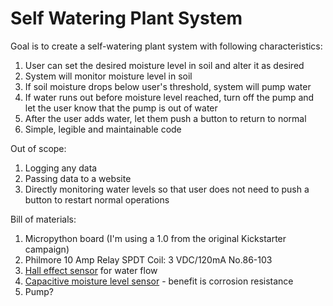 # Self Watering Plant System

Goal is to create a self-watering plant system with following characteristics:

1. User can set the desired moisture level in soil and alter it as desired
2. System will monitor moisture level in soil
3. If soil moisture drops below user's threshold, system will pump water
4. If water runs out before moisture level reached, turn off the pump and let the user know that the pump is out of water
5. After the user adds water, let them push a button to return to normal
6. Simple, legible and maintainable code

Out of scope:

1. Logging any data
2. Passing data to a website
3. Directly monitoring water levels so that user does not need to push a button to restart normal operations

Bill of materials:

1. Micropython board (I'm using a 1.0 from the original Kickstarter campaign)
2. Philmore 10 Amp Relay SPDT Coil: 3 VDC/120mA No.86-103
3. [Hall effect sensor](http://www.hobbytronics.co.uk/yf-s201-water-flow-meter) for water flow
4. [Capacitive moisture level sensor](https://www.dfrobot.com/wiki/index.php/Capacitive_Soil_Moisture_Sensor_SKU:SEN0193) - benefit is corrosion resistance
5. Pump?
